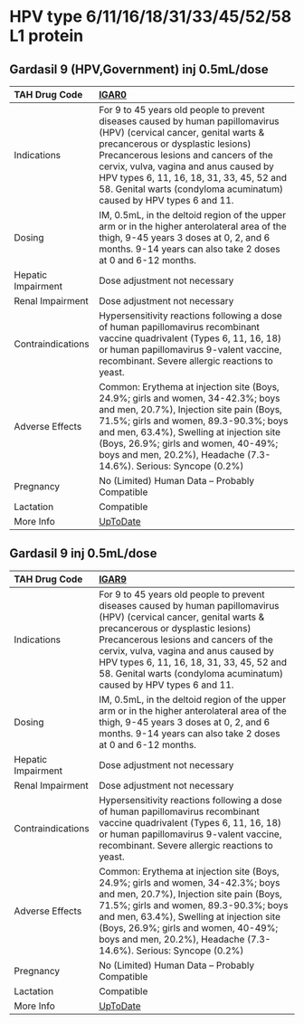 # HPV type 6/11/16/18/31/33/45/52/58 L1 protein

## Gardasil 9 (HPV,Government) inj 0.5mL/dose

| TAH Drug Code      | [IGAR0](https://www.tahsda.org.tw/drugs/hissearch.php?drug_code=IGAR0)                                                                                                                                                                                                                                                                                          |
|:-------------------|:----------------------------------------------------------------------------------------------------------------------------------------------------------------------------------------------------------------------------------------------------------------------------------------------------------------------------------------------------------------|
| Indications        | For 9 to 45 years old people to prevent diseases caused by human papillomavirus (HPV) (cervical cancer, genital warts & precancerous or dysplastic lesions) Precancerous lesions and cancers of the cervix, vulva, vagina and anus caused by HPV types 6, 11, 16, 18, 31, 33, 45, 52 and 58. Genital warts (condyloma acuminatum) caused by HPV types 6 and 11. |
| Dosing             | IM, 0.5mL, in the deltoid region of the upper arm or in the higher anterolateral area of the thigh, 9-45 years 3 doses at 0, 2, and 6 months. 9-14 years can also take 2 doses at 0 and 6-12 months.                                                                                                                                                            |
| Hepatic Impairment | Dose adjustment not necessary                                                                                                                                                                                                                                                                                                                                   |
| Renal Impairment   | Dose adjustment not necessary                                                                                                                                                                                                                                                                                                                                   |
| Contraindications  | Hypersensitivity reactions following a dose of human papillomavirus recombinant vaccine quadrivalent (Types 6, 11, 16, 18) or human papillomavirus 9-valent vaccine, recombinant. Severe allergic reactions to yeast.                                                                                                                                           |
| Adverse Effects    | Common: Erythema at injection site (Boys, 24.9%; girls and women, 34-42.3%; boys and men, 20.7%), Injection site pain (Boys, 71.5%; girls and women, 89.3-90.3%; boys and men, 63.4%), Swelling at injection site (Boys, 26.9%; girls and women, 40-49%; boys and men, 20.2%), Headache (7.3-14.6%). Serious: Syncope (0.2%)                                    |
| Pregnancy          | No (Limited) Human Data – Probably Compatible                                                                                                                                                                                                                                                                                                                   |
| Lactation          | Compatible                                                                                                                                                                                                                                                                                                                                                      |
| More Info          | [UpToDate](https://www.uptodate.com/contents/hpv-type-6/11/16/18/31/33/45/52/58-l1-protein-drug-information)                                                                                                                                                                                                                                                    |

## Gardasil 9 inj 0.5mL/dose

| TAH Drug Code      | [IGAR9](https://www.tahsda.org.tw/drugs/hissearch.php?drug_code=IGAR9)                                                                                                                                                                                                                                                                                          |
|:-------------------|:----------------------------------------------------------------------------------------------------------------------------------------------------------------------------------------------------------------------------------------------------------------------------------------------------------------------------------------------------------------|
| Indications        | For 9 to 45 years old people to prevent diseases caused by human papillomavirus (HPV) (cervical cancer, genital warts & precancerous or dysplastic lesions) Precancerous lesions and cancers of the cervix, vulva, vagina and anus caused by HPV types 6, 11, 16, 18, 31, 33, 45, 52 and 58. Genital warts (condyloma acuminatum) caused by HPV types 6 and 11. |
| Dosing             | IM, 0.5mL, in the deltoid region of the upper arm or in the higher anterolateral area of the thigh, 9-45 years 3 doses at 0, 2, and 6 months. 9-14 years can also take 2 doses at 0 and 6-12 months.                                                                                                                                                            |
| Hepatic Impairment | Dose adjustment not necessary                                                                                                                                                                                                                                                                                                                                   |
| Renal Impairment   | Dose adjustment not necessary                                                                                                                                                                                                                                                                                                                                   |
| Contraindications  | Hypersensitivity reactions following a dose of human papillomavirus recombinant vaccine quadrivalent (Types 6, 11, 16, 18) or human papillomavirus 9-valent vaccine, recombinant. Severe allergic reactions to yeast.                                                                                                                                           |
| Adverse Effects    | Common: Erythema at injection site (Boys, 24.9%; girls and women, 34-42.3%; boys and men, 20.7%), Injection site pain (Boys, 71.5%; girls and women, 89.3-90.3%; boys and men, 63.4%), Swelling at injection site (Boys, 26.9%; girls and women, 40-49%; boys and men, 20.2%), Headache (7.3-14.6%). Serious: Syncope (0.2%)                                    |
| Pregnancy          | No (Limited) Human Data – Probably Compatible                                                                                                                                                                                                                                                                                                                   |
| Lactation          | Compatible                                                                                                                                                                                                                                                                                                                                                      |
| More Info          | [UpToDate](https://www.uptodate.com/contents/hpv-type-6/11/16/18/31/33/45/52/58-l1-protein-drug-information)                                                                                                                                                                                                                                                    |

